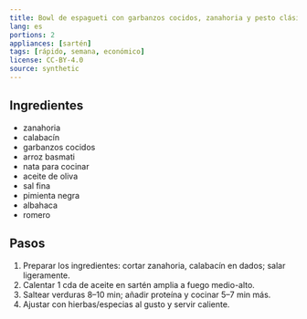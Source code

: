 ```yaml
---
title: Bowl de espagueti con garbanzos cocidos, zanahoria y pesto clásico
lang: es
portions: 2
appliances: [sartén]
tags: [rápido, semana, económico]
license: CC-BY-4.0
source: synthetic
---
```

## Ingredientes
- zanahoria
- calabacín
- garbanzos cocidos
- arroz basmati
- nata para cocinar
- aceite de oliva
- sal fina
- pimienta negra
- albahaca
- romero

## Pasos
1. Preparar los ingredientes: cortar zanahoria, calabacín en dados; salar ligeramente.
2. Calentar 1 cda de aceite en sartén amplia a fuego medio-alto.
3. Saltear verduras 8–10 min; añadir proteína y cocinar 5–7 min más.
4. Ajustar con hierbas/especias al gusto y servir caliente.
